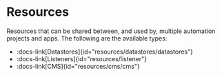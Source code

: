 # Resources

Resources that can be shared between, and used by, multiple automation projects and apps. The following are the available types:

* :docs-link[Datastores]{id="resources/datastores/datastores"}
* :docs-link[Listeners]{id="resources/listener"}
* :docs-link[CMS]{id="resources/cms/cms"}